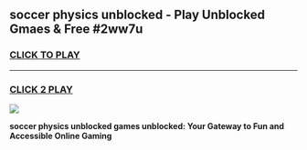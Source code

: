 
## soccer physics unblocked - Play Unblocked Gmaes & Free #2ww7u
<h3>
<a href="https://news.freeplayer.one?title=soccer_physics_unblocked&ref=24F">CLICK TO PLAY</a></h3>
<hr>

<h3>
<a href="https://news.freeplayer.one?title=soccer_physics_unblocked&ref=24F">CLICK 2 PLAY</a>
  
</h3>

<a href="https://news.freeplayer.one?title=soccer_physics_unblocked&ref=24F/"><img src="https://clearcache.store/games.png"></a>


**soccer physics unblocked games unblocked: Your Gateway to Fun and Accessible Online Gaming**
